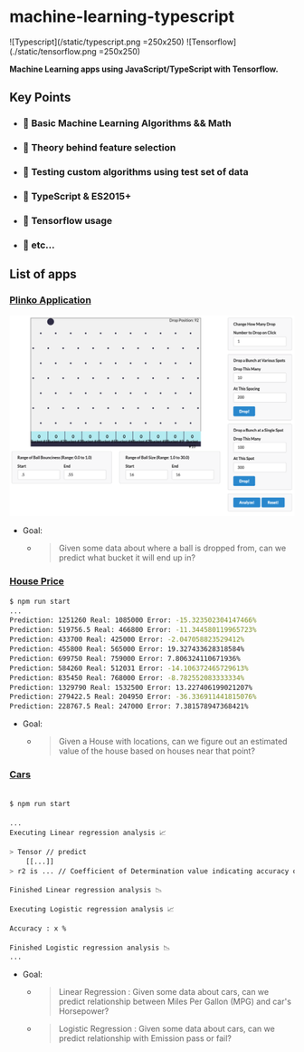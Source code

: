 # machine-learning-typescript

![Typescript](/static/typescript.png =250x250)
![Tensorflow](./static/tensorflow.png =250x250)

**Machine Learning apps using JavaScript/TypeScript with Tensorflow.**

## Key Points

- ### 🎯 Basic Machine Learning Algorithms && Math
- ### 🎯 Theory behind feature selection
- ### 🎯 Testing custom algorithms using test set of data
- ### 🎯 TypeScript & ES2015+
- ### 🎯 Tensorflow usage
- ### 🎯 etc...

## List of apps

### **[Plinko Application](./plinko/README.md)**

![Plinko App](./static/plinko.png)

- Goal:
  - > Given some data about where a ball is dropped from, can we predict what bucket it will end up in?

### **[House Price](./house-price/README.md)**

```bash
$ npm run start
...
Prediction: 1251260 Real: 1085000 Error: -15.323502304147466%
Prediction: 519756.5 Real: 466800 Error: -11.344580119965723%
Prediction: 433700 Real: 425000 Error: -2.047058823529412%
Prediction: 455800 Real: 565000 Error: 19.327433628318584%
Prediction: 699750 Real: 759000 Error: 7.806324110671936%
Prediction: 584260 Real: 512031 Error: -14.106372465729613%
Prediction: 835450 Real: 768000 Error: -8.782552083333334%
Prediction: 1329790 Real: 1532500 Error: 13.227406199021207%
Prediction: 279422.5 Real: 204950 Error: -36.336911441815076%
Prediction: 228767.5 Real: 247000 Error: 7.381578947368421%
```

- Goal:
  - > Given a House with locations, can we figure out an estimated value of the house based on houses near that point?

### **[Cars](./cars/README.md)**

```bash

$ npm run start

...
Executing Linear regression analysis 📈

> Tensor // predict
    [[...]]
> r2 is ... // Coefficient of Determination value indicating accuracy of current linear regression function.

Finished Linear regression analysis 📉

Executing Logistic regression analysis 📈

Accuracy : x %

Finished Logistic regression analysis 📉
...
```

- Goal:
  - > Linear Regression : Given some data about cars, can we predict relationship between Miles Per Gallon (MPG) and car's Horsepower?
  - > Logistic Regression : Given some data about cars, can we predict relationship with Emission pass or fail?
